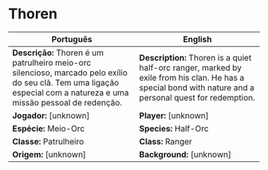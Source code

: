 # Thoren

| Português | English |
|-----------|---------|
| **Descrição:** Thoren é um patrulheiro meio-orc silencioso, marcado pelo exílio do seu clã. Tem uma ligação especial com a natureza e uma missão pessoal de redenção. | **Description:** Thoren is a quiet half-orc ranger, marked by exile from his clan. He has a special bond with nature and a personal quest for redemption. |
| **Jogador:** [unknown] | **Player:** [unknown] |
| **Espécie:** Meio-Orc | **Species:** Half-Orc |
| **Classe:** Patrulheiro | **Class:** Ranger |
| **Origem:** [unknown] | **Background:** [unknown] |


















